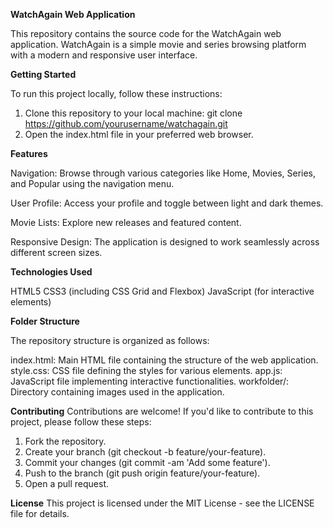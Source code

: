**WatchAgain Web Application**

This repository contains the source code for the WatchAgain web application. WatchAgain is a simple movie and series browsing platform with a modern and responsive user interface.

**Getting Started**

To run this project locally, follow these instructions:

1. Clone this repository to your local machine:
git clone https://github.com/yourusername/watchagain.git
2. Open the index.html file in your preferred web browser.

**Features**

Navigation: Browse through various categories like Home, Movies, Series, and Popular using the navigation menu.

User Profile: Access your profile and toggle between light and dark themes.

Movie Lists: Explore new releases and featured content.

Responsive Design: The application is designed to work seamlessly across different screen sizes.

**Technologies Used**

HTML5
CSS3 (including CSS Grid and Flexbox)
JavaScript (for interactive elements)

**Folder Structure**

The repository structure is organized as follows:

index.html: Main HTML file containing the structure of the web application.
style.css: CSS file defining the styles for various elements.
app.js: JavaScript file implementing interactive functionalities.
workfolder/: Directory containing images used in the application.

**Contributing**
Contributions are welcome! If you'd like to contribute to this project, please follow these steps:

1. Fork the repository.
2. Create your branch (git checkout -b feature/your-feature).
3. Commit your changes (git commit -am 'Add some feature').
4. Push to the branch (git push origin feature/your-feature).
5. Open a pull request.

**License**
This project is licensed under the MIT License - see the LICENSE file for details.
